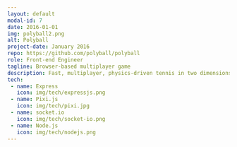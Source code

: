 ```yaml
---
layout: default
modal-id: 7
date: 2016-01-01
img: polyball2.png
alt: Polyball
project-date: January 2016
repo: https://github.com/polyball/polyball
role: Front-end Engineer
tagline: Browser-based multiplayer game
description: Fast, multiplayer, physics-driven tennis in two dimensions. As players join, the game area changes shape. <br> 6 players? Hexagon. 7 players? Heptagon. 8 players? Octagon. More players, more strategies.
tech:
 - name: Express
   icon: img/tech/expressjs.png
 - name: Pixi.js
   icon: img/tech/pixi.jpg
 - name: socket.io
   icon: img/tech/socket-io.png
 - name: Node.js
   icon: img/tech/nodejs.png
---
```

